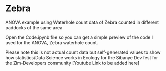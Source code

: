 # Zebra
ANOVA example using Waterhole count data of Zebra counted in different paddocks of the same area


Open the Code.ipynb file so you can get a simple preview of the  code I used for the ANOVA, Zebra waterhole count. 

Please note this is not actual count data but self-generated values to show how statistics/Data Science works in Ecology for the Sibanye Dev fest for the Zim-Developers community [Youtube Link to be added here] 

